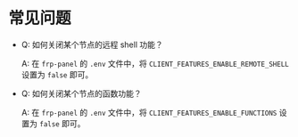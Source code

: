 # 常见问题

- Q: 如何关闭某个节点的远程 shell 功能？

  A: 在 `frp-panel` 的 `.env` 文件中，将 `CLIENT_FEATURES_ENABLE_REMOTE_SHELL` 设置为 `false` 即可。


- Q: 如何关闭某个节点的函数功能？

  A: 在 `frp-panel` 的 `.env` 文件中，将 `CLIENT_FEATURES_ENABLE_FUNCTIONS` 设置为 `false` 即可。